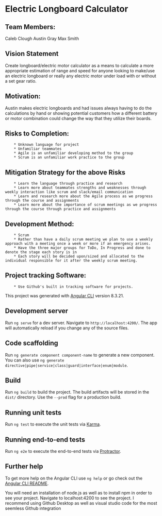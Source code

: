 # Electric Longboard Calculator
## Team Members:
Caleb Clough
Austin Gray
Max Smith


## Vision Statement
Create longboard/electric motor calculator as a means to calculate a more appropriate estimation of range and speed for anyone looking to make/use an electric longboard or really any electric motor under load with or without a set gear ratio.

## Motivation:
Austin makes electric longboards and had issues always having to do the calculations by hand or showing potential customers how a different battery or motor combination could change the way that they utilize their boards.

## Risks to Completion:
        * Unknown language for project
        * Unfamiliar teammates
        * Agile is an unfamiliar developing method to the group
        * Scrum is an unfamiliar work practice to the group

## Mitigation Strategy for the above Risks
        * Learn the language through practice and research
        * Learn more about teammates strengths and weaknesses through weekly interaction like scrum and slack/email communication
        * Learn and research more about the Agile process as we progress through the course and assignments
        * Learn more about the importance of scrum meetings as we progress through the course through practice and assignments

 ## Development Method:
        * Scrum
        * Rather than have a daily scrum meeting we plan to use a weekly approach with a meeting once a week or more if an emergency arises.
        * Have the three major groups for ToDo, In Progress and done to denote the stage each story is in
        * Each story will be decided upon/sized and allocated to the individual responsible for it after the weekly scrum meeting.

 ## Project tracking Software:
        * Use Github's built in tracking software for projects.




This project was generated with [Angular CLI](https://github.com/angular/angular-cli) version 8.3.21.

## Development server

Run `ng serve` for a dev server. Navigate to `http://localhost:4200/`. The app will automatically reload if you change any of the source files.

## Code scaffolding

Run `ng generate component component-name` to generate a new component. You can also use `ng generate directive|pipe|service|class|guard|interface|enum|module`.

## Build

Run `ng build` to build the project. The build artifacts will be stored in the `dist/` directory. Use the `--prod` flag for a production build.

## Running unit tests

Run `ng test` to execute the unit tests via [Karma](https://karma-runner.github.io).

## Running end-to-end tests

Run `ng e2e` to execute the end-to-end tests via [Protractor](http://www.protractortest.org/).

## Further help

To get more help on the Angular CLI use `ng help` or go check out the [Angular CLI README](https://github.com/angular/angular-cli/blob/master/README.md).

You will need an installation of node.js as well as to install npm in order to see your project. Navigate to localhost:4200 to see the project.
I recommend using Github Desktop as well as visual studio code for the most seemless Github integration
